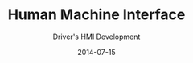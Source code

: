 ---
title: Human Machine Interface
subtitle: Driver's HMI Development
layout: default
modal-id: 4
date: 2014-07-15
img: hmi.png
thumbnail: hmi-thumbnail.png
alt: image-alt
project-date: April 2014
client: Start Bootstrap
category: Web Development
description: When I worked at Continental, I worked with designers to improve resources and optimize them for users. During this period, I learned that detail of visual elements such as letter spacing and line spacing of fonts and subtle differences in color expression could make a huge difference in user experience. Also, through internal seminars, I learned about current driver's HMI trends such as wide displays, tactile displays, and interactive HMIs. Currently, the project I participated in was applied to the HYUNDAI SONATA N model and contributed to the satisfaction of customers worldwide.

---